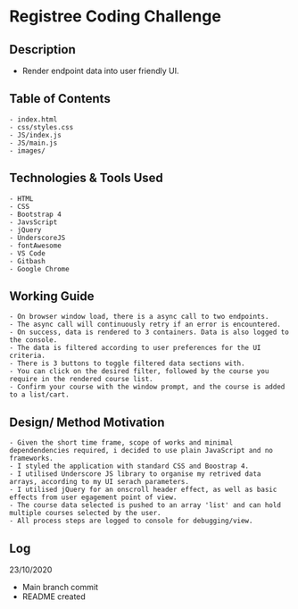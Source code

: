 # Registree Coding Challenge
 
 ## Description
 - Render endpoint data into user friendly UI.
 
## Table of Contents
``` 
- index.html
- css/styles.css
- JS/index.js
- JS/main.js
- images/
```
    
## Technologies & Tools Used

``` 
- HTML
- CSS
- Bootstrap 4
- JavsScript
- jQuery
- UnderscoreJS
- fontAwesome
- VS Code
- Gitbash
- Google Chrome
```
    
## Working Guide
  
 ``` 
- On browser window load, there is a async call to two endpoints.
- The async call will continuously retry if an error is encountered.
- On success, data is rendered to 3 containers. Data is also logged to the console.
- The data is filtered according to user preferences for the UI criteria.
- There is 3 buttons to toggle filtered data sections with.
- You can click on the desired filter, followed by the course you require in the rendered course list. 
- Confirm your course with the window prompt, and the course is added to a list/cart.

```

## Design/ Method Motivation
  
 ``` 
- Given the short time frame, scope of works and minimal dependendencies required, i decided to use plain JavaScript and no frameworks.
- I styled the application with standard CSS and Boostrap 4.
- I utilised Underscore JS library to organise my retrived data arrays, according to my UI serach parameters.
- I utilised jQuery for an onscroll header effect, as well as basic effects from user egagement point of view.
- The course data selected is pushed to an array 'list' and can hold multiple courses selected by the user. 
- All process steps are logged to console for debugging/view.

```

  
 ## Log
 23/10/2020
 
- Main branch commit
- README created




  
 
 
  
 
 
